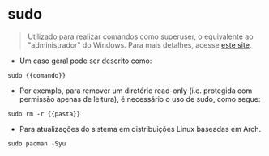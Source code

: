 # sudo

> Utilizado para realizar comandos como superuser, o equivalente ao "administrador" do Windows.
> Para mais detalhes, acesse [este site](https://manned.org/sudo).

- Um caso geral pode ser descrito como:

`sudo {{comando}}`

- Por exemplo, para remover um diretório read-only (i.e. protegida com permissão apenas de leitura), é necessário o uso de sudo, como segue:

`sudo rm -r {{pasta}}`

- Para atualizações do sistema em distribuições Linux baseadas em Arch.

`sudo pacman -Syu`
